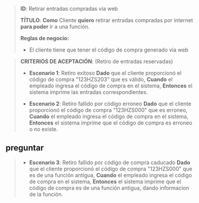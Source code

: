> **ID**: Retirar entradas compradas via web
>
> **TÍTULO**: **Como** Cliente  **quiero** retirar entradas compradas por internet **para poder** ir a una función.
>
>  **Reglas de negocio:**
>- El cliente tiene que tener el código de compra generado vía web
>

> **CRITERIOS DE ACEPTACIÓN**: (Retiro de entradas reservadas)
> -  **Escenario 1**: Retiro exitoso
> **Dado** que el cliente proporcionó el código de compra "123HZS203" que es válido,
> **Cuando** el empleado ingresa el código de compra en el sistema, 
> **Entonces** el sistema imprime las entradas correspondientes.
>
>- **Escenario 2**: Retiro fallido por código erroneo
> **Dado** que el cliente proporcionó el código de compra "123HZS000" que es erroneo,
> **Cuando** el empleado ingresa el código de compra en el sistema, 
> **Entonces** el sistema imprime que el código de compra es erroneo o no existe.
>
 ## preguntar 
> 
>- **Escenario 3**: Retiro fallido por código de compra caducado
> **Dado** que el cliente proporcionó el código de compra "123HZS000" que es de una función antigua,
> **Cuando** el empleado ingresa el código de compra en el sistema, 
> **Entonces** el sistema imprime que el código de compra es de una función antigua, dando informacion de la función.
>
